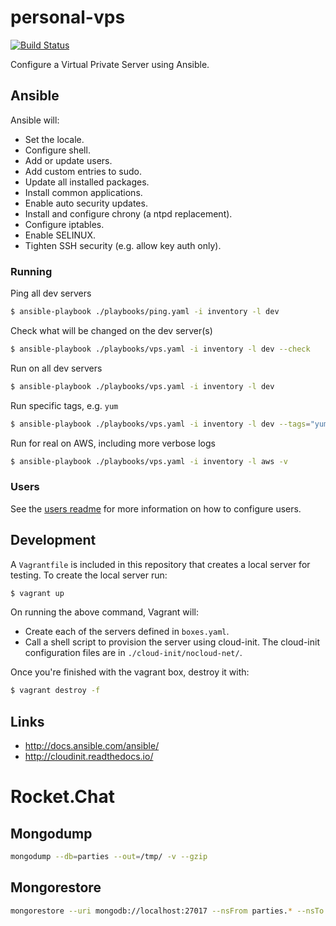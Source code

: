 # personal-vps

[![Build Status](https://travis-ci.org/craighurley/personal-vps.svg?branch=master)](https://travis-ci.org/craighurley/personal-vps)

Configure a Virtual Private Server using Ansible.

## Ansible

Ansible will:

- Set the locale.
- Configure shell.
- Add or update users.
- Add custom entries to sudo.
- Update all installed packages.
- Install common applications.
- Enable auto security updates.
- Install and configure chrony (a ntpd replacement).
- Configure iptables.
- Enable SELINUX.
- Tighten SSH security (e.g. allow key auth only).

### Running

Ping all dev servers

```sh
$ ansible-playbook ./playbooks/ping.yaml -i inventory -l dev
```

Check what will be changed on the dev server(s)

```sh
$ ansible-playbook ./playbooks/vps.yaml -i inventory -l dev --check
```

Run on all dev servers

```sh
$ ansible-playbook ./playbooks/vps.yaml -i inventory -l dev
```

Run specific tags, e.g. `yum`

```sh
$ ansible-playbook ./playbooks/vps.yaml -i inventory -l dev --tags="yum"
```

Run for real on AWS, including more verbose logs

```sh
$ ansible-playbook ./playbooks/vps.yaml -i inventory -l aws -v
```

### Users

See the [users readme](roles/users/) for more information on how to configure users.

## Development

A `Vagrantfile` is included in this repository that creates a local server for testing.  To create the local server run:

```sh
$ vagrant up
```

On running the above command, Vagrant will:

- Create each of the servers defined in `boxes.yaml`.
- Call a shell script to provision the server using cloud-init.  The cloud-init configuration files are in `./cloud-init/nocloud-net/`.

Once you're finished with the vagrant box, destroy it with:

```sh
$ vagrant destroy -f
```

## Links

- <http://docs.ansible.com/ansible/>
- <http://cloudinit.readthedocs.io/>

# Rocket.Chat

## Mongodump

```bash
mongodump --db=parties --out=/tmp/ -v --gzip
```

## Mongorestore
```bash
mongorestore --uri mongodb://localhost:27017 --nsFrom parties.* --nsTo rocketchat.* /tmp/<backup_dir>
```
